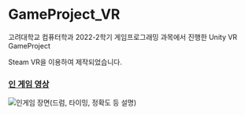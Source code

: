 # GameProject_VR

고려대학교 컴퓨터학과 2022-2학기 게임프로그래밍 과목에서 진행한 Unity VR GameProject

Steam VR을 이용하여 제작되었습니다.

### [인 게임 영상](https://youtu.be/MPwkAC5oyJc?si=DLQnoCVywcSZrdtc)

![인게임 장면(드럼, 타이밍, 정확도 등 설명)](https://github.com/Yeon-junLee/GameProject_VR/assets/83509116/1578fbd2-737c-4214-84d5-56ea85f618f1)
